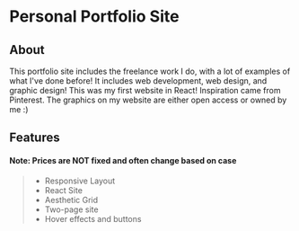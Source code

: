 # Personal Portfolio Site

## About
This portfolio site includes the freelance work I do, with a lot of examples of what I've done before! It includes web development, web design, and graphic design! This was my first website in React! Inspiration came from Pinterest. The graphics on my website are either open access or owned by me :)

## Features 
#### Note: Prices are NOT fixed and often change based on case
> - Responsive Layout
> - React Site
> - Aesthetic Grid
> - Two-page site
> - Hover effects and buttons
